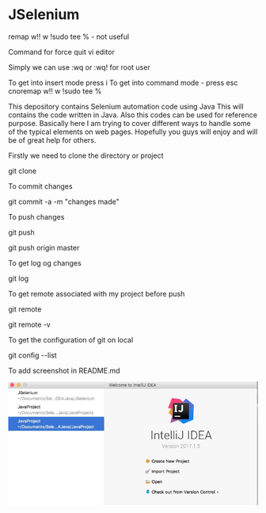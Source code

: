 # JSelenium  
remap w!! w !sudo tee % - not useful

Command for force quit vi editor

Simply we can use :wq or :wq! for root user

To get into insert mode press i
To get into command mode - press esc
cnoremap w!! w !sudo tee %

This depository contains Selenium automation code using Java
This will contains the code written in Java. Also this codes can be used for reference purpose.
Basically here I am trying to cover different ways to handle some of the typical elements on web pages.
Hopefully you guys will enjoy and will be of great help for others.

Firstly we need to clone the directory or project

git clone <github project url>

To commit changes

git commit -a -m "changes made"

To push changes

git push

git push origin master

To get log og changes

git log

To get remote associated with my project before push

git remote

git remote -v

To get the configuration of git on local

git config --list

To add screenshot in README.md

![alt text](https://github.com/rsharma96/JSelenium/blob/master/resources/intellijidea.jpg)
